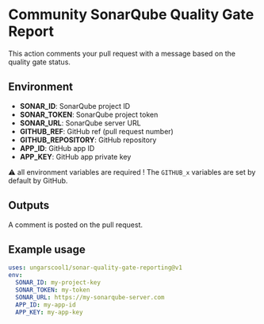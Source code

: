 # Community SonarQube Quality Gate Report

This action comments your pull request with a message based on the quality gate status.

## Environment

- **SONAR_ID**: SonarQube project ID
- **SONAR_TOKEN**: SonarQube project token
- **SONAR_URL**: SonarQube server URL
- **GITHUB_REF**: GitHub ref (pull request number)
- **GITHUB_REPOSITORY**: GitHub repository
- **APP_ID**: GitHub app ID
- **APP_KEY**: GitHub app private key

:warning: all environment variables are required !
The ``GITHUB_x`` variables are set by default by GitHub.

## Outputs

A comment is posted on the pull request.

## Example usage

```yaml
uses: ungarscool1/sonar-quality-gate-reporting@v1
env:
  SONAR_ID: my-project-key
  SONAR_TOKEN: my-token
  SONAR_URL: https://my-sonarqube-server.com
  APP_ID: my-app-id
  APP_KEY: my-app-key
```
